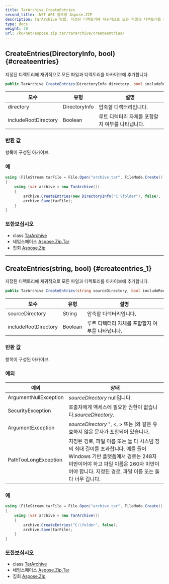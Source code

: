 ```yaml
---
title: TarArchive.CreateEntries
second_title: .NET API 참조용 Aspose.ZIP
description: TarArchive 방법. 지정된 디렉토리에 재귀적으로 모든 파일과 디렉토리를 아카이브에 추가합니다.
type: docs
weight: 70
url: /ko/net/aspose.zip.tar/tararchive/createentries/
---
```

## CreateEntries(DirectoryInfo, bool) {#createentries}

지정된 디렉토리에 재귀적으로 모든 파일과 디렉토리를 아카이브에 추가합니다.

```csharp
public TarArchive CreateEntries(DirectoryInfo directory, bool includeRootDirectory = true)
```

| 모수 | 유형 | 설명 |
| --- | --- | --- |
| directory | DirectoryInfo | 압축할 디렉터리입니다. |
| includeRootDirectory | Boolean | 루트 디렉터리 자체를 포함할지 여부를 나타냅니다. |

### 반환 값

항목이 구성된 아카이브.

### 예

```csharp
using (FileStream tarFile = File.Open("archive.tar", FileMode.Create))
{
    using (var archive = new TarArchive())
    {
        archive.CreateEntries(new DirectoryInfo("C:\folder"), false);
        archive.Save(tarFile);
    }
}
```

### 또한보십시오

* class [TarArchive](../)
* 네임스페이스 [Aspose.Zip.Tar](../../tararchive/)
* 집회 [Aspose.Zip](../../../)

---

## CreateEntries(string, bool) {#createentries_1}

지정된 디렉토리에 재귀적으로 모든 파일과 디렉토리를 아카이브에 추가합니다.

```csharp
public TarArchive CreateEntries(string sourceDirectory, bool includeRootDirectory = true)
```

| 모수 | 유형 | 설명 |
| --- | --- | --- |
| sourceDirectory | String | 압축할 디렉터리입니다. |
| includeRootDirectory | Boolean | 루트 디렉터리 자체를 포함할지 여부를 나타냅니다. |

### 반환 값

항목이 구성된 아카이브.

### 예외

| 예외 | 상태 |
| --- | --- |
| ArgumentNullException | *sourceDirectory* null입니다. |
| SecurityException | 호출자에게 액세스에 필요한 권한이 없습니다.*sourceDirectory*. |
| ArgumentException | *sourceDirectory* ", &lt;, &gt; 또는 &#x7C;와 같은 유효하지 않은 문자가 포함되어 있습니다. |
| PathTooLongException | 지정된 경로, 파일 이름 또는 둘 다 시스템 정의 최대 길이를 초과합니다. 예를 들어 Windows 기반 플랫폼에서 경로는 248자 미만이어야 하고 파일 이름은 260자 미만이어야 합니다. 지정된 경로, 파일 이름 또는 둘 다 너무 깁니다. |

### 예

```csharp
using (FileStream tarFile = File.Open("archive.tar", FileMode.Create))
{
    using (var archive = new TarArchive())
    {
        archive.CreateEntries("C:\folder", false);
        archive.Save(tarFile);
    }
}
```

### 또한보십시오

* class [TarArchive](../)
* 네임스페이스 [Aspose.Zip.Tar](../../tararchive/)
* 집회 [Aspose.Zip](../../../)


